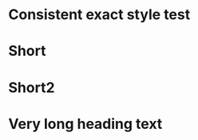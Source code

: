 # Consistent exact style test

Short
=====

Short2
=============================

Very long heading text
=====
